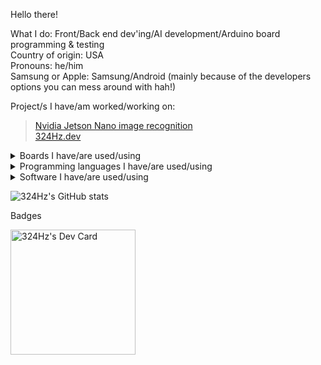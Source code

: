 Hello there!

What I do: Front/Back end dev'ing/AI development/Arduino board programming & testing <br>
Country of origin: USA <br>
Pronouns: he/him <br>
Samsung or Apple: Samsung/Android (mainly because of the developers options you can mess around with hah!) <br>

Project/s I have/am worked/working on:
> [Nvidia Jetson Nano image recognition](https://github.com/win21H2/Image-Recognition)<br>
> [324Hz.dev](https://github.com/win21H2/324Hz.dev)<br>

<details>
<summary>Boards I have/are used/using</summary>
<br>
AI:<br>
 - Nvidia Jetson Nano<br>
 - Google Coral<br>
DIY/Development
 - Arduino Uno<br>
 - Arduino Uno Mini<br>
 - Arudino Pro Mini<br>
 - Arduino Pro Micro<br>
 - Arduino Mega 2560<br>
 - Arduino Leonardo<br>
Wifi Enabled<br>
 - ESP32 devkitC<br>
 - ESP32 Camera Module<br>
SBCs<br>
 - Raspberry pi Pico<br>
 - Raspberry pi Zero 2W<br>
 - Lattepanda Alpha (I forgot the model number)<br>
 - Intel Edison<br>
</details>

<details>
<summary>Programming languages I have/are used/using</summary>
<br>
 - Python<br>
 - HTML<br>
 - CSS<br>
 - JS<br>
 - PHP<br>
</details>

<details>
<summary>Software I have/are used/using</summary>
<br>
Code Development
 - Visual Studio 2022<br>
 - Visual Studio Code<br>
 - Android Studio<br>
 - Github Desktop<br>
 - Arduino IDE (1.8.9 & 2.0.0)<br>
 - Mu Editor<br>
 - Mircosoft Power Automate<br>
 - Firebase<br>
 - Docker Desktop<br>
 - WatchFaceStudio<br>
Designing/CAD/CAM<br>
 - Fusion 360<br>
 - Blender<br>
 - Structural Bridge Design 2022 (Autodesk)<br>
 - Flashprint<br>
 - 2D Design<br>
 - Vernier Graphical Analysys<br>
 - Ultimaker Cura<br>
</details>

![324Hz's GitHub stats](https://github-readme-stats.vercel.app/api?username=win21H2&show_icons=true&theme=city_lights)

Badges

<a href="https://app.daily.dev/324Hz"><img src="https://api.daily.dev/devcards/c812f902cb8d4a9d8bf40a51589dcd59.png?r=ed0" width="200" alt="324Hz's Dev Card"/></a>
